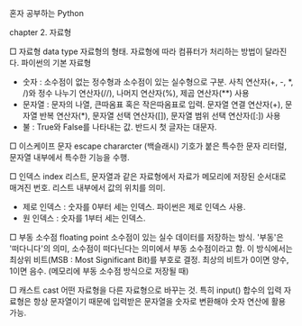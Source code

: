 혼자 공부하는 Python

chapter 2. 자료형

□ 자료형 data type
자료형의 형태.
자료형에 따라 컴퓨터가 처리하는 방법이 달라진다.
파이썬의 기본 자료형
- 숫자 : 소수점이 없는 정수형과 소수점이 있는 실수형으로 구분.
사칙 연산자(+, -, *, /)와 정수 나누기 연산자(//), 나머지 연산자(%), 제곱 연산자(**) 사용
- 문자열 : 문자의 나열, 큰따옴표 혹은 작은따옴표로 입력.
문자열 연결 연산자(+), 문자열 반복 연산자(*), 문자열 선택 연산자([]), 문자열 범위 선택 연산자([:]) 사용
- 불 : True와 False를 나타내는 값. 반드시 첫 글자는 대문자.

□ 이스케이프 문자 escape chararcter
\(백슬래시) 기호가 붙은 특수한 문자 리터럴, 문자열 내부에서 특수한 기능을 수행.

□ 인덱스 index
리스트, 문자열과 같은 자료형에서 자료가 메모리에 저장된 순서대로 매겨진 번호.
리스트 내부에서 값의 위치를 의미.
- 제로 인덱스 : 숫자를 0부터 세는 인덱스. 파이썬은 제로 인덱스 사용.
- 원 인덱스 : 숫자를 1부터 세는 인덱스.

□ 부동 소수점 floating point
소수점이 있는 실수 데이터를 저장하는 방식.
'부동'은 '떠다니다'의 의미, 소수점이 떠다닌다는 의미에서 부동 소수점이라고 함.
이 방식에서는 최상위 비트(MSB : Most Significant Bit)를 부호로 결정.
최상의 비트가 0이면 양수, 1이면 음수.
(메모리에 부동 소수점 방식으로 저장될 때)

□ 캐스트 cast
어떤 자료형을 다른 자료형으로 바꾸는 것.
특히 input() 합수의 입력 자료형은 항상 문자열이기 때문에 입력받은 문자열을 숫자로 변환해야 숫자 연산에 활용 가능.
